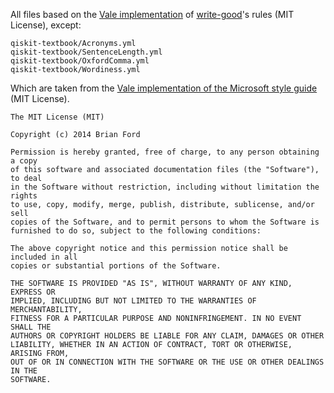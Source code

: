 All files based on the [Vale implementation](https://github.com/errata-ai/write-good) of [write-good](https://github.com/btford/write-good)'s rules (MIT License), except:
```
qiskit-textbook/Acronyms.yml
qiskit-textbook/SentenceLength.yml
qiskit-textbook/OxfordComma.yml
qiskit-textbook/Wordiness.yml
```

Which are taken from the [Vale implementation of the Microsoft style guide](https://github.com/errata-ai/Microsoft) (MIT License).

```
The MIT License (MIT)

Copyright (c) 2014 Brian Ford

Permission is hereby granted, free of charge, to any person obtaining a copy
of this software and associated documentation files (the "Software"), to deal
in the Software without restriction, including without limitation the rights
to use, copy, modify, merge, publish, distribute, sublicense, and/or sell
copies of the Software, and to permit persons to whom the Software is
furnished to do so, subject to the following conditions:

The above copyright notice and this permission notice shall be included in all
copies or substantial portions of the Software.

THE SOFTWARE IS PROVIDED "AS IS", WITHOUT WARRANTY OF ANY KIND, EXPRESS OR
IMPLIED, INCLUDING BUT NOT LIMITED TO THE WARRANTIES OF MERCHANTABILITY,
FITNESS FOR A PARTICULAR PURPOSE AND NONINFRINGEMENT. IN NO EVENT SHALL THE
AUTHORS OR COPYRIGHT HOLDERS BE LIABLE FOR ANY CLAIM, DAMAGES OR OTHER
LIABILITY, WHETHER IN AN ACTION OF CONTRACT, TORT OR OTHERWISE, ARISING FROM,
OUT OF OR IN CONNECTION WITH THE SOFTWARE OR THE USE OR OTHER DEALINGS IN THE
SOFTWARE.
```
